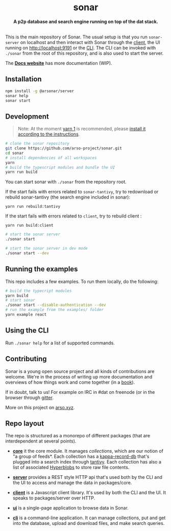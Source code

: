 <h1 align="center">sonar</h1>
<div align="center">
 <strong>
   A p2p database and search engine running on top of the dat stack.
 </strong>
</div>
<br />

This is the main repository of Sonar. The usual setup is that you run `sonar-server` on localhost and then interact with Sonar through the [client](sonar-client/REAMDE.md), the UI running on [http://localhost:9191](http://localhost:9191) or the [CLI](sonar-cli/README.md). The CLI can be invoked with `./sonar` from the root of this repository, and is also used to start the server.

The **[Docs website](https://sonar.dev.arso.xyz)** has more documentation (WIP).

## Installation

```sh
npm install -g @arsonar/server
sonar help
sonar start
```

## Development

> Note: At the moment [yarn 1](https://classic.yarnpkg.com/) is recommended, please [install it according to the instructions](https://classic.yarnpkg.com/en/docs/install#debian-stable).

```sh
# clone the sonar repository
git clone https://github.com/arso-project/sonar.git
cd sonar
# install dependencies of all workspaces
yarn
# build the typescript modules and bundle the UI
yarn run build
```

You can start sonar with `./sonar` from the repository root.

If the start fails with errors related to `sonar-tantivy`, try to redownload or rebuild sonar-tantivy (the search engine included in sonar):

```
yarn run rebuild:tantivy
```

If the start fails with errors related to `client`, try to rebuild client :

```
yarn run build:client
```

```sh
# start the sonar server
./sonar start

# start the sonar server in dev mode
./sonar start --dev

```

## Running the examples

This repo includes a few examples. To run them locally, do the following:

```sh
# build the typecript modules
yarn build
# start sonar
./sonar start --disable-authentication --dev
# run the example from the examples/ folder
yarn example react
```

## Using the CLI

Run `./sonar help` for a list of supported commands.

## Contributing

Sonar is a young open source project and all kinds of contributions are welcome. We're in the process of writing up more documentation and overviews of how things work and come together (in a [book](https://github.com/arso-project/sonar-book)).

If in doubt, talk to us! For example on IRC in #dat on freenode (or in the browser through [gitter](https://gitter.im/datproject/discussions).

More on this project on [arso.xyz](https://arso.xyz).

## Repo layout

The repo is structured as a monorepo of different packages (that are interdependent at several points).

- **[core](packages/core/README.md)** it the core module. It manages _collections_, which are our notion of "a group of feeds\*. Each collection has a [kappa-record-db](https://github.com/arso-project/kappa-record-db) that's plugged into a search index through [tantivy](https://github.com/arso-project/packages/tantivy). Each collection has also a list of associated [Hyperblobs](https://github.com/andrewosh/hyperblobs) to store raw file contents.

- **[server](packages/server/README.md)** provides a REST style HTTP api that's used both by the CLI and the UI to access and manage the data in packages/core.

- **[client](packages/client/README.md)** is a Javascript client library. It's used by both the CLI and the UI. It speaks to packages/server over HTTP.

- **[ui](packages/ui/README.md)** is a single-page application to browse data in Sonar.

- **[cli](packages/cli/README.md)** is a command-line application. It can manage collections, put and get into the database, upload and download files, and make search queries.
